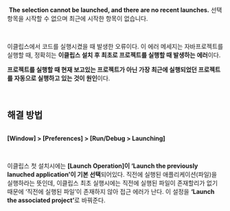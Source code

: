 <p><img alt="" src="https://velog.velcdn.com/images/yeonhee314/post/5c72a933-67a6-4cf2-905e-cdee36362a4d/image.png" /></p>
<p><img alt="" src="https://velog.velcdn.com/images/yeonhee314/post/0c241d39-8300-49eb-ac85-78a9139f2889/image.png" />
<strong>The selection cannot be launched, and there are no recent launches.</strong>
선택 항목을 시작할 수 없으며 최근에 시작한 항목이 없습니다.</p>
<br />

<p>이클립스에서 코드를 실행시켰을 때 발생한 오류이다.
이 에러 메세지는 자바프로젝트를 실행할 때, 정확히는 <strong>이클립스 설치 후 최초로 프로젝트를 실행할 때 발생하는 에러</strong>이다.</p>
<p><strong>프로젝트를 실행할 때 현재 보고있는 프로젝트가 아닌 가장 최근에 실행되었던 프로젝트를 자동으로 실행하고 있는 것이 원인</strong>이다.</p>
<br />

<h2 id="해결-방법">해결 방법</h2>
<p><img alt="" src="https://velog.velcdn.com/images/yeonhee314/post/1fd90298-ec70-41a2-93ab-5fb8734ce3ba/image.png" /></p>
<p><strong>[Window] &gt; [Preferences] &gt; [Run/Debug &gt; Launching]</strong></p>
<br />

<p>이클립스 첫 설치시에는 <strong>[Launch Operation]이 ‘Launch the previously lanuched application’이 기본 선택</strong>되어있다. 직전에 실행된 애플리케이션(파일)을 실행하라는 뜻인데, 이클립스 최초 실행시에는 직전에 실행된 파일이 존재할리가 없기 때문에 ‘직전에 실행된 파일’이 존재하지 않아 접근 에러가 난다. 이 설정을 <strong>‘Launch the associated project’</strong>로 바꿔준다.</p>